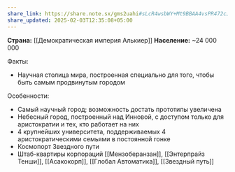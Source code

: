 ```yaml
---
share_link: https://share.note.sx/gms2uahi#sLcR4wsbWY+Mt9BBAA4vsPR472cJvXy9t122IjtbqCw
share_updated: 2025-02-03T12:35:08+05:00
---
```

**Страна:** [[Демократическая империя Алькиер]]
**Население:** ~24 000 000

Факты:
- Научная столица мира, построенная специально для того, чтобы быть самым продвинутым городом

Особенности:
- Самый научный город; возможность достать прототипы увеличена
- Небесный город, построенный над Инновой, с доступом только для аристократии и тех, кто работает на них
- 4 крупнейших университета, поддерживаемых 4 аристократическими семьями в постоянной гонке
- Космопорт Звездного пути
- Штаб-квартиры корпораций [[Мензоберанзан]], [[Энтерпрайз Тенши]], [[Асакокорп]], [[Глобал Автоматика]], [[Звездный путь]]